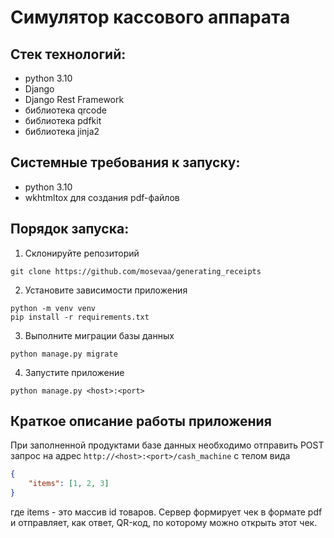 # Симулятор кассового аппарата

## Стек технологий:
- python 3.10
- Django
- Django Rest Framework
- библиотека qrcode
- библиотека pdfkit
- библиотека jinja2

## Системные требования к запуску:
- python 3.10
- wkhtmltox для создания pdf-файлов

## Порядок запуска:
1. Склонируйте репозиторий
```
git clone https://github.com/mosevaa/generating_receipts
```
2. Установите зависимости приложения
```
python -m venv venv
pip install -r requirements.txt
```
3. Выполните миграции базы данных
```
python manage.py migrate
```
4. Запустите приложение
```
python manage.py <host>:<port>
```

## Краткое описание работы приложения
При заполненной продуктами базе данных необходимо отправить POST запрос на адрес `http://<host>:<port>/cash_machine` c телом вида
```json
{
	"items": [1, 2, 3]
}
```
где items - это массив id товаров. Сервер формирует чек в формате pdf и отправляет, как ответ, QR-код, по которому можно открыть этот чек.